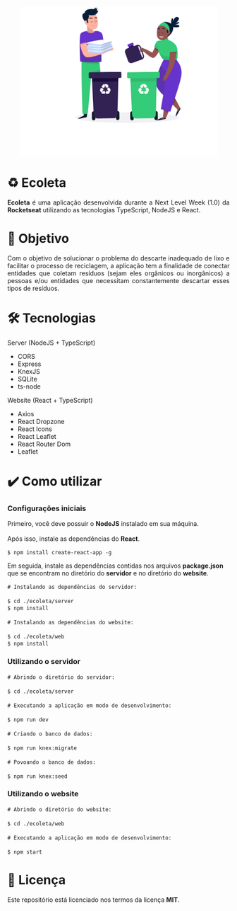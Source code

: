 <p align="center">
<img src="https://github.com/gugabs/ecoleta/blob/main/web/src/assets/img/home-background.svg" width="450px">
</p>

# :recycle: Ecoleta
<p align="justify">
<b>Ecoleta</b> é uma aplicação desenvolvida durante a Next Level Week (1.0) da <b>Rocketseat</b> utilizando as tecnologias TypeScript, NodeJS e React.
</p>

# :rocket: Objetivo
<p align="justify">
Com o objetivo de solucionar o problema do descarte inadequado de lixo e facilitar o processo de reciclagem, a aplicação tem a finalidade de conectar entidades que coletam  resíduos (sejam eles orgânicos ou inorgânicos) a pessoas e/ou entidades que necessitam constantemente descartar esses tipos de resíduos.
</p>

# :hammer_and_wrench: Tecnologias

Server (NodeJS + TypeScript)
<ul>
  <li>CORS</li>
  <li>Express</li>
  <li>KnexJS</li>
  <li>SQLite</li>
  <li>ts-node</li>
</ul>

Website (React + TypeScript)
<ul>
  <li>Axios</li>
  <li>React Dropzone</li>
  <li>React Icons</li>
  <li>React Leaflet</li>
  <li>React Router Dom</li>
  <li>Leaflet</li>
</ul>

# :heavy_check_mark: Como utilizar

### Configurações iniciais

Primeiro, você deve possuir o <b>NodeJS</b> instalado em sua máquina.
<br><br>
Após isso, instale as dependências do <b>React</b>.

```
$ npm install create-react-app -g
```

Em seguida, instale as dependências contidas nos arquivos <b>package.json</b> que se encontram no diretório do <b>servidor</b> e no diretório do <b>website</b>.
<br>
```
# Instalando as dependências do servidor:

$ cd ./ecoleta/server
$ npm install

# Instalando as dependências do website:

$ cd ./ecoleta/web
$ npm install
```

### Utilizando o servidor

```
# Abrindo o diretório do servidor:

$ cd ./ecoleta/server

# Executando a aplicação em modo de desenvolvimento:

$ npm run dev

# Criando o banco de dados:

$ npm run knex:migrate

# Povoando o banco de dados:

$ npm run knex:seed
```

### Utilizando o website

```
# Abrindo o diretório do website:

$ cd ./ecoleta/web

# Executando a aplicação em modo de desenvolvimento:

$ npm start
```

# :page_facing_up: Licença

Este repositório está licenciado nos termos da licença <b>MIT</b>.

